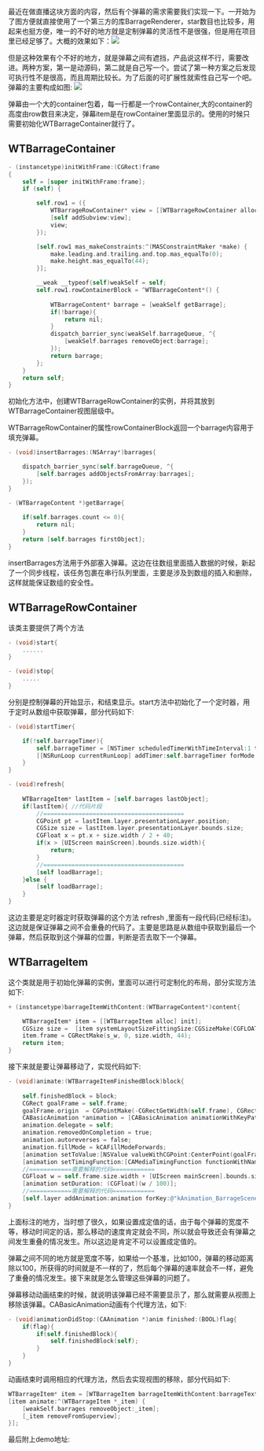 最近在做直播这块方面的内容，然后有个弹幕的需求需要我们实现一下。一开始为了图方便就直接使用了一个第三方的库BarrageRenderer，star数目也比较多，用起来也挺方便，唯一的不好的地方就是定制弹幕的灵活性不是很强，但是用在项目里已经足够了。大概的效果如下：![](https://ww1.sinaimg.cn/large/006tKfTcgy1fckaismzx3j30d6046dg9.jpg)

但是这种效果有个不好的地方，就是弹幕之间有遮挡，产品说这样不行，需要改进。两种方案，第一是动源码，第二就是自己写一个。尝试了第一种方案之后发现可执行性不是很高，而且周期比较长。为了后面的可扩展性就索性自己写一个吧。
弹幕的主要构成如图:
![](https://ww4.sinaimg.cn/large/006tKfTcgy1fckairvffdj30h405sq3g.jpg)

弹幕由一个大的container包着，每一行都是一个rowContainer,大的container的高度由row数目来决定，弹幕item是在rowContainer里面显示的。使用的时候只需要初始化WTBarrageContainer就行了。

## WTBarrageContainer

```objective-c
- (instancetype)initWithFrame:(CGRect)frame
{
    self = [super initWithFrame:frame];
    if (self) {

        self.row1 = ({
            WTBarrageRowContainer* view = [[WTBarrageRowContainer alloc] init];
            [self addSubview:view];
            view;
        });

        [self.row1 mas_makeConstraints:^(MASConstraintMaker *make) {
            make.leading.and.trailing.and.top.mas_equalTo(0);
            make.height.mas_equalTo(44);
        }];

        __weak __typeof(self)weakSelf = self;
        self.row1.rowContainerBlock = ^WTBarrageContent*() {
        
            WTBarrageContent* barrage = [weakSelf getBarrage];
            if(!barrage){
                return nil;
            }
            dispatch_barrier_sync(weakSelf.barrageQueue, ^{
                [weakSelf.barrages removeObject:barrage];
            });
            return barrage;
        };
    }
    return self;
}
```

 初始化方法中，创建WTBarrageRowContainer的实例，并将其放到WTBarrageContainer视图层级中。

WTBarrageRowContainer的属性rowContainerBlock返回一个barrage内容用于填充弹幕。

```objective-c
- (void)insertBarrages:(NSArray*)barrages{

    dispatch_barrier_sync(self.barrageQueue, ^{
        [self.barrages addObjectsFromArray:barrages];
    }); 
}

- (WTBarrageContent *)getBarrage{
    
    if(self.barrages.count <= 0){
        return nil;
    }
    return [self.barrages firstObject];
}
```

insertBarrages方法用于外部塞入弹幕。这边在往数组里面插入数据的时候，新起了一个同步线程，该任务包裹在串行队列里面，主要是涉及到数组的插入和删除，这样就能保证数组的安全性。

## WTBarrageRowContainer

该类主要提供了两个方法

```objective-c
- (void)start{
  	......
}

- (void)stop{
	.....
}
```

分别是控制弹幕的开始显示，和结束显示。start方法中初始化了一个定时器，用于定时从数组中获取弹幕，部分代码如下:

```objective-c
- (void)startTimer{

    if(!self.barrageTimer){
        self.barrageTimer = [NSTimer scheduledTimerWithTimeInterval:1 target:self selector:@selector(refresh) userInfo:nil repeats:YES];
        [[NSRunLoop currentRunLoop] addTimer:self.barrageTimer forMode:NSRunLoopCommonModes];
    }
}

- (void)refresh{
    
    WTBarrageItem* lastItem = [self.barrages lastObject];
    if(lastItem){ //代码片段
	    //========================================
        CGPoint pt = lastItem.layer.presentationLayer.position;
        CGSize size = lastItem.layer.presentationLayer.bounds.size;
        CGFloat x = pt.x + size.width / 2 + 40;
        if(x > [UIScreen mainScreen].bounds.size.width){
            return;
        }
        //========================================
        [self loadBarrage];
    }else {
        [self loadBarrage];
    }
}
```

这边主要是定时器定时获取弹幕的这个方法 refresh ,里面有一段代码(已经标注)。这边就是保证弹幕之间不会重叠的代码了。主要是思路是从数组中获取到最后一个弹幕，然后获取到这个弹幕的位置，判断是否去取下一个弹幕。

## WTBarrageItem

这个类就是用于初始化弹幕的实例，里面可以进行可定制化的布局，部分实现方法如下:

```objective-c
+ (instancetype)barrageItemWithContent:(WTBarrageContent*)content{

    WTBarrageItem* item = [[WTBarrageItem alloc] init];
    CGSize size =  [item systemLayoutSizeFittingSize:CGSizeMake(CGFLOAT_MAX, 44)]; //弹幕的子视图用autolayout进行布局，就可以使用该方法获取到整个视图的实际宽度。
    item.frame = CGRectMake(s_w, 0, size.width, 44);
    return item;
}
```

接下来就是要让弹幕移动了，实现代码如下:

```objective-c
- (void)animate:(WTBarrageItemFinishedBlock)block{
    
    self.finishedBlock = block;
    CGRect goalFrame = self.frame;
    goalFrame.origin  = CGPointMake(-CGRectGetWidth(self.frame), CGRectGetMinY(self.frame));;
    CABasicAnimation *animation = [CABasicAnimation animationWithKeyPath:@"position"];
    animation.delegate = self;
    animation.removedOnCompletion = true;
    animation.autoreverses = false;
    animation.fillMode = kCAFillModeForwards;
    [animation setToValue:[NSValue valueWithCGPoint:CenterPoint(goalFrame)]];
    [animation setTimingFunction:[CAMediaTimingFunction functionWithName:kCAMediaTimingFunctionLinear]];  
  	//============需要解释的代码============
    CGFloat w = self.frame.size.width + [UIScreen mainScreen].bounds.size.width;
    [animation setDuration: (CGFloat)(w / 100)]; 
    //============需要解释的代码============
    [self.layer addAnimation:animation forKey:@"kAnimation_BarrageScene"];
}
```

上面标注的地方，当时想了很久，如果设置成定值的话，由于每个弹幕的宽度不等，移动时间定的话，那么移动的速度肯定就会不同，所以就会导致还会有弹幕之间发生重叠的情况发生。所以这边是肯定不可以设置成定值的。

弹幕之间不同的地方就是宽度不等，如果给一个基准，比如100，弹幕的移动距离除以100，所获得的时间就是不一样的了，然后每个弹幕的速率就会不一样，避免了重叠的情况发生。接下来就是怎么管理这些弹幕的问题了。

弹幕移动动画结束的时候，就说明该弹幕已经不需要显示了，那么就需要从视图上移除该弹幕。CABasicAnimation动画有个代理方法，如下:

```objective-c
- (void)animationDidStop:(CAAnimation *)anim finished:(BOOL)flag{   
    if(flag){
        if(self.finishedBlock){
            self.finishedBlock(self);
        }
    }
}
```

动画结束时调用相应的代理方法，然后去实现视图的移除，部分代码如下:

```objective-c
WTBarrageItem* item = [WTBarrageItem barrageItemWithContent:barrageText];
[item animate:^(WTBarrageItem *_item) {
    [weakSelf.barrages removeObject:_item];
    [_item removeFromSuperview];
}];
```

最后附上demo地址:[](https://github.com/benzhipeng/WTBarrage.git)

